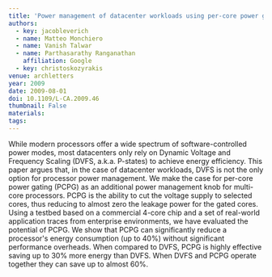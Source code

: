 ```yaml
---
title: 'Power management of datacenter workloads using per-core power gating'
authors:
  - key: jacobleverich
  - name: Matteo Monchiero
  - name: Vanish Talwar
  - name: Parthasarathy Ranganathan
    affiliation: Google
  - key: christoskozyrakis
venue: archletters
year: 2009
date: 2009-08-01
doi: 10.1109/L-CA.2009.46
thumbnail: False
materials:
tags:
---
```

While modern processors offer a wide spectrum of software-controlled power modes, most datacenters only rely on Dynamic Voltage and Frequency Scaling (DVFS, a.k.a. P-states) to achieve energy efficiency. This paper argues that, in the case of datacenter workloads, DVFS is not the only option for processor power management. We make the case for per-core power gating (PCPG) as an additional power management knob for multi-core processors. PCPG is the ability to cut the voltage supply to selected cores, thus reducing to almost zero the leakage power for the gated cores. Using a testbed based on a commercial 4-core chip and a set of real-world application traces from enterprise environments, we have evaluated the potential of PCPG. We show that PCPG can significantly reduce a processor's energy consumption (up to 40%) without significant performance overheads. When compared to DVFS, PCPG is highly effective saving up to 30% more energy than DVFS. When DVFS and PCPG operate together they can save up to almost 60%.
